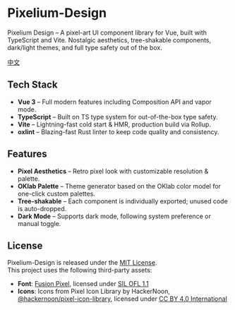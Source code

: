 # Pixelium-Design

Pixelium Design – A pixel-art UI component library for Vue, built with TypeScript and Vite. Nostalgic aesthetics, tree-shakable components, dark/light themes, and full type safety out of the box.

[中文](./README.zh.md)

## Tech Stack
- **Vue 3** – Full modern features including Composition API and vapor mode.  
- **TypeScript** – Built on TS type system for out-of-the-box type safety.  
- **Vite** – Lightning-fast cold start & HMR, production build via Rollup.  
- **oxlint** – Blazing-fast Rust linter to keep code quality and consistency.

## Features
- **Pixel Aesthetics** – Retro pixel look with customizable resolution & palette.  
- **OKlab Palette** – Theme generator based on the OKlab color model for one-click custom palettes.  
- **Tree-shakable** – Each component is individually exported; unused code is auto-dropped.  
- **Dark Mode** – Supports dark mode, following system preference or manual toggle.

## License
Pixelium-Design is released under the [MIT License](./LICENSE).  
This project uses the following third-party assets:  
- **Font**: [Fusion Pixel](https://github.com/TakWolf/fusion-pixel-font), licensed under [SIL OFL 1.1](https://github.com/TakWolf/fusion-pixel-font/blob/master/LICENSE-OFL)  
- **Icons**: Icons from Pixel Icon Library by HackerNoon, [@hackernoon/pixel-icon-library](https://github.com/hackernoon/pixel-icon-library), licensed under [CC BY 4.0 International](https://pixeliconlibrary.com/license/)
